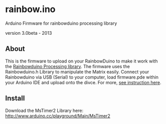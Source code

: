 # rainbow.ino

Arduino Firmware for rainbowduino processing library

version 3.0beta - 2013

## About

This is the firmware to upload on your RainbowDuino to make it work with the [Rainbowduino Processing library](http://rngtng.github.com/rainbowduino). The firmware uses the Rainbowduino.h Library to manipulate the Matrix easily. Connect your Rainbowduino via USB (Serial) to your computer, load firmware.pde within your Arduino IDE and upload onto the divce. For more, [see instruction here](http://www.rngtng.com/2009/06/25/rainbowduino-here-it-is-and-how-to-program-it).

## Install

Download the MsTimer2 Library here:
http://www.arduino.cc/playground/Main/MsTimer2
